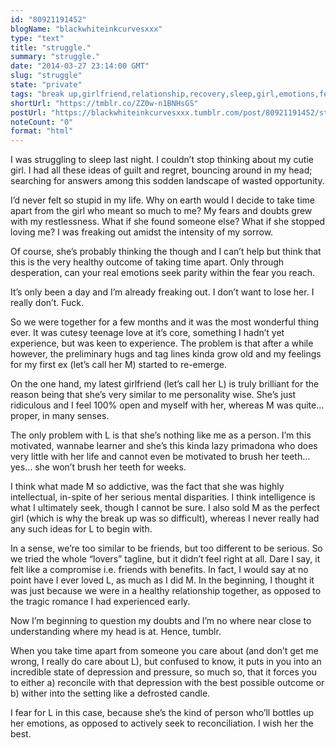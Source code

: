 ```yaml
---
id: "80921191452"
blogName: "blackwhiteinkcurvesxxx"
type: "text"
title: "struggle."
summary: "struggle."
date: "2014-03-27 23:14:00 GMT"
slug: "struggle"
state: "private"
tags: "break up,girlfriend,relationship,recovery,sleep,girl,emotions,feelings,lovers,depression"
shortUrl: "https://tmblr.co/ZZ0w-n1BNHsGS"
postUrl: "https://blackwhiteinkcurvesxxx.tumblr.com/post/80921191452/struggle"
noteCount: "0"
format: "html"
---
```


I was struggling to sleep last night. I couldn’t stop thinking about my cutie girl. I had all these ideas of guilt and regret, bouncing around in my head; searching for answers among this sodden landscape of wasted opportunity. 

I’d never felt so stupid in my life. Why on earth would I decide to take time apart from the girl who meant so much to me? My fears and doubts grew with my restlessness. What if she found someone else? What if she stopped loving me? I was freaking out amidst the intensity of my sorrow.

Of course, she’s probably thinking the though and I can’t help but think that this is the very healthy outcome of taking time apart. Only through desperation, can your real emotions seek parity within the fear you reach. 

It’s only been a day and I’m already freaking out. I don’t want to lose her. I really don’t. Fuck. 

So we were together for a few months and it was the most wonderful thing ever. It was cutesy teenage love at it’s core, something I hadn’t yet experience, but was keen to experience. The problem is that after a while however, the preliminary hugs and tag lines kinda grow old and my feelings for my first ex (let’s call her M) started to re-emerge. 

On the one hand, my latest girlfriend (let’s call her L) is truly brilliant for the reason being that she’s very similar to me personality wise. She’s just ridiculous and I feel 100% open and myself with her, whereas M was quite… proper, in many senses.

The only problem with L is that she’s nothing like me as a person. I’m this motivated, wannabe learner and she’s this kinda lazy primadona who does very little with her life and cannot even be motivated to brush her teeth… yes… she won’t brush her teeth for weeks. 

I think what made M so addictive, was the fact that she was highly intellectual, in-spite of her serious mental disparities. I think intelligence is what I ultimately seek, though I cannot be sure. I also sold M as the perfect girl (which is why the break up was so difficult), whereas I never really had any such ideas for L to begin with.

In a sense, we’re too similar to be friends, but too different to be serious. So we tried the whole “lovers” tagline, but it didn’t feel right at all. Dare I say, it felt like a compromise i.e. friends with benefits. In fact, I would say at no point have I ever loved L, as much as I did M. In the beginning, I thought it was just because we were in a healthy relationship together, as opposed to the tragic romance I had experienced early.

Now I’m beginning to question my doubts and I’m no where near close to understanding where my head is at. Hence, tumblr. 

When you take time apart from someone you care about (and don’t get me wrong, I really do care about L), but confused to know, it puts in you into an incredible state of depression and pressure, so much so, that it forces you to either a) reconcile with that depression with the best possible outcome or b) wither into the setting like a defrosted candle. 

I fear for L in this case, because she’s the kind of person who’ll bottles up her emotions, as opposed to actively seek to reconciliation. I wish her the best.